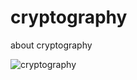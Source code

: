 # cryptography
about cryptography

![cryptography](https://upload.wikimedia.org/wikipedia/commons/4/4a/Caesar_cipher_left_shift_of_3.svg "Alphabet shift ciphers are believed to have been used by Julius Caesar over 2,000 years ago. This is an example with k = 3. In other words, the letters in the alphabet are shifted three in one direction to encrypt and three in the other direction to decrypt.")
